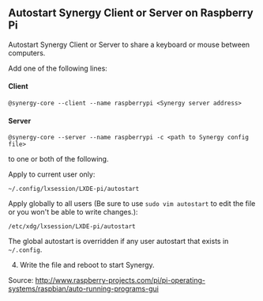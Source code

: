 
## Autostart Synergy Client or Server on Raspberry Pi

Autostart Synergy Client or Server to share a keyboard or mouse between computers.

Add one of the following lines:
#### Client
```
@synergy-core --client --name raspberrypi <Synergy server address>
```
#### Server
```
@synergy-core --server --name raspberrypi -c <path to Synergy config file>
```
to one or both of the following. 

Apply to current user only:
```
~/.config/lxsession/LXDE-pi/autostart
```
Apply globally to all users (Be sure to use `sudo vim autostart` to edit the file or you won't be able to write changes.):
```
/etc/xdg/lxsession/LXDE-pi/autostart
```
The global autostart is overridden if any user autostart that exists in `~/.config`.

4. Write the file and reboot to start Synergy.

Source: http://www.raspberry-projects.com/pi/pi-operating-systems/raspbian/auto-running-programs-gui
